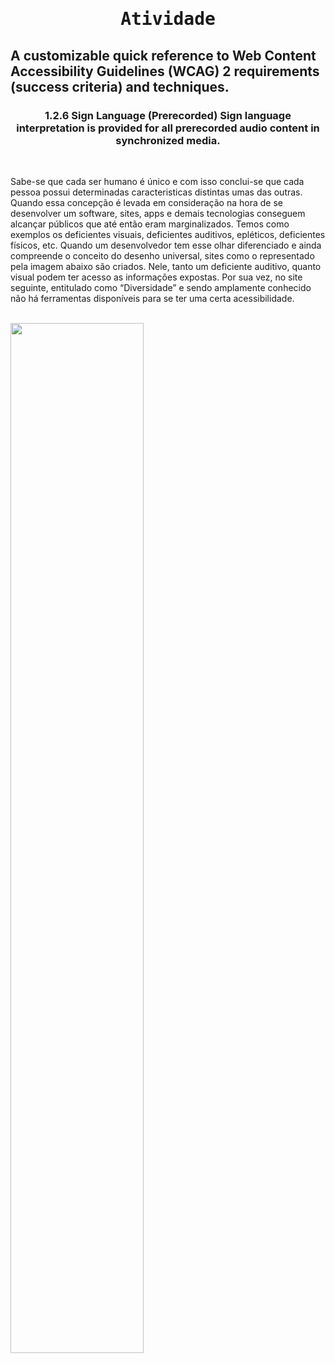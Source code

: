   <h1 align="center"><samp>Atividade</samp></h1>
  <h2>A customizable quick reference to Web Content Accessibility Guidelines (WCAG) 2 requirements (success criteria) and techniques.</h2>
  <h3 align="center">1.2.6 Sign Language (Prerecorded)
  Sign language interpretation is provided for all prerecorded audio content in synchronized media.
  </h3>
  <br>
  <p>Sabe-se que cada ser humano é único e com isso conclui-se que cada pessoa possui determinadas caracteristicas distintas umas das outras. Quando essa       concepção é levada em consideração na hora de se desenvolver um software, sites, apps e demais tecnologias conseguem alcançar públicos que até então       eram marginalizados. Temos como exemplos os deficientes visuais, deficientes auditivos, epléticos, deficientes físicos, etc.
    Quando um desenvolvedor tem esse olhar diferenciado e ainda compreende o conceito do desenho universal, sites como o representado pela imagem abaixo       são criados. 
    Nele, tanto um deficiente auditivo, quanto visual podem ter acesso as informações expostas. 
    Por sua vez, no site seguinte, entitulado como “Diversidade” e sendo amplamente conhecido não há ferramentas disponíveis para se ter uma certa             acessibilidade. 
  </p> 
  <br>
    <img src="" width="65%" />
  
  
